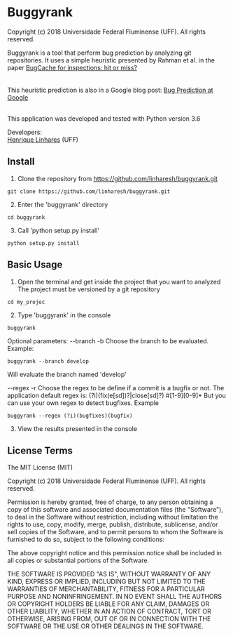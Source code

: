 Buggyrank
==========
Copyright (c) 2018 Universidade Federal Fluminense (UFF). All rights reserved.

Buggyrank is a tool that perform bug prediction by analyzing git repositories. It uses a simple heuristic presented by Rahman et al. in the paper <a href="https://scholar.google.com/scholar?q=Bug+Cache+for+inspections%3A+hit+or+miss%3F">BugCache for inspections: hit or miss?</a><br>
<br><br>
This heuristic prediction is also in a Google blog post: <a href="http://google-engtools.blogspot.com/2011/12/bug-prediction-at-google.html">Bug Prediction at Google</a>
<br><br>

This application was developed and tested with Python version 3.6  

Developers:<br>
<a href="https://github.com/linharesh">Henrique Linhares</a> (UFF)<br>

Install
------------------

1) Clone the repository from https://github.com/linharesh/buggyrank.git
```
git clone https://github.com/linharesh/buggyrank.git
``` 

2) Enter the 'buggyrank' directory
```
cd buggyrank
``` 

3) Call 'python setup.py install' 
```
python setup.py install
``` 

Basic Usage
------------------

1) Open the terminal and get inside the project that you want to analyzed
The project must be versioned by a git repository
```
cd my_projec
``` 

2) Type 'buggyrank' in the console
```
buggyrank 
``` 

Optional parameters:
--branch -b
Choose the branch to be evaluated.
Example:
```
buggyrank --branch develop
```
Will evaluate the branch named 'develop'

--regex -r
Choose the regex to be define if a commit is a bugfix or not.
The application default regex is: (?i)(fix(e[sd])?|close[sd]?) #[1-9][0-9]*
But you can use your own regex to detect bugfixes.
Example
```
buggyrank --regex (?i)(bugfixes)(bugfix)
```



3) View the results presented in the console 


License Terms
-------------

The MIT License (MIT)

Copyright (c) 2018 Universidade Federal Fluminense (UFF). All rights reserved.

Permission is hereby granted, free of charge, to any person obtaining a copy of
this software and associated documentation files (the "Software"), to deal in
the Software without restriction, including without limitation the rights to
use, copy, modify, merge, publish, distribute, sublicense, and/or sell copies of
the Software, and to permit persons to whom the Software is furnished to do so,
subject to the following conditions:

The above copyright notice and this permission notice shall be included in all
copies or substantial portions of the Software.

THE SOFTWARE IS PROVIDED "AS IS", WITHOUT WARRANTY OF ANY KIND, EXPRESS OR
IMPLIED, INCLUDING BUT NOT LIMITED TO THE WARRANTIES OF MERCHANTABILITY, FITNESS
FOR A PARTICULAR PURPOSE AND NONINFRINGEMENT. IN NO EVENT SHALL THE AUTHORS OR
COPYRIGHT HOLDERS BE LIABLE FOR ANY CLAIM, DAMAGES OR OTHER LIABILITY, WHETHER
IN AN ACTION OF CONTRACT, TORT OR OTHERWISE, ARISING FROM, OUT OF OR IN
CONNECTION WITH THE SOFTWARE OR THE USE OR OTHER DEALINGS IN THE SOFTWARE.
